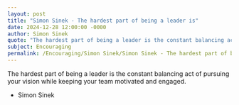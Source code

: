 ```yaml
---
layout: post
title: "Simon Sinek - The hardest part of being a leader is"
date: 2024-12-28 12:00:00 -0000
author: Simon Sinek
quote: "The hardest part of being a leader is the constant balancing act of pursuing your vision while keeping your team motivated and engaged."
subject: Encouraging
permalink: /Encouraging/Simon Sinek/Simon Sinek - The hardest part of being a leader is
---
```


The hardest part of being a leader is the constant balancing act of pursuing your vision while keeping your team motivated and engaged.

- Simon Sinek
